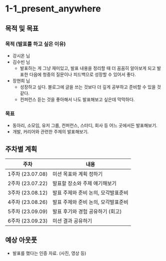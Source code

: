 # 1-1_present_anywhere

## 목적 및 목표

### 목적 (발표를 하고 싶은 이유)

- 강시온 님
- 김수빈 님
  - 발표하는 게 그냥 재미있고, 발표 내용을 정리할 때 더 꼼꼼히 알아보게 되고 발표한 다음에 청중의 질문이나 피드백으로 성장할 수 있어서 좋다.
- 장현희 님
  - 성장하고 싶다. 블로그에 글을 쓰는 것보다 더 깊게 공부하고 준비할 수 있을 것 같다.
  - 컨퍼런스 듣는 것을 좋아해서 나도 발표해보고 싶은데 막막하다.

### 목표

- 동아리, 소모임, 유저 그룹, 컨퍼런스, 스터디, 회사 등 어느 곳에서든 발표해보기.
- 개발, 커리어와 관련한 주제의 발표해보기.

## 주차별 계획

| 주차 | 내용 |
| ---- | ---- |
| 1주차 (23.07.08) | 미션 목표와 계획 정하기 |
| 2주차 (23.07.22) | 발표할 장소와 주제 얘기해보기 |
| 3주차 (23.08.12) | 발표 주제와 준비 논의, 모각발표준비 |
| 4주차 (23.08.26) | 발표 주제와 준비 논의, 모각발표준비 |
| 5주차 (23.09.09) | 발표 후기와 경험 공유하기 (회고) |
| 6주차 (23.09.23) | 미션 결과 공유하기 |

## 예상 아웃풋

- 발표를 했다는 인증 자료. (사진, 영상 등)
